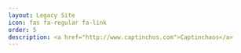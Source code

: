 ```yaml
---
layout: Legacy Site
icon: fas fa-regular fa-link
order: 5
description: <a href="http://www.captinchos.com">Captinchaos</a>
---
```

